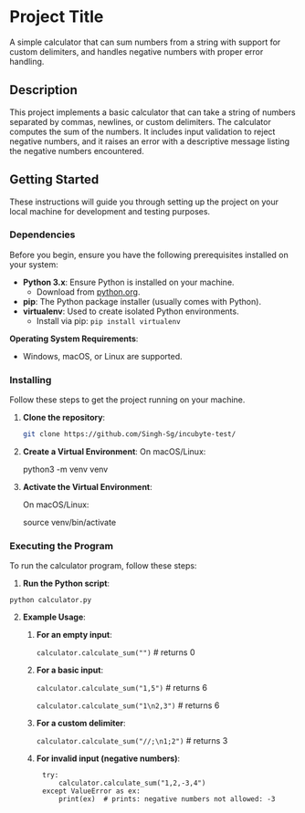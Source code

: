 # Project Title

A simple calculator that can sum numbers from a string with support for custom delimiters, and handles negative numbers with proper error handling.

## Description

This project implements a basic calculator that can take a string of numbers separated by commas, newlines, or custom delimiters. The calculator computes the sum of the numbers. It includes input validation to reject negative numbers, and it raises an error with a descriptive message listing the negative numbers encountered.

## Getting Started

These instructions will guide you through setting up the project on your local machine for development and testing purposes.

### Dependencies

Before you begin, ensure you have the following prerequisites installed on your system:

- **Python 3.x**: Ensure Python is installed on your machine.
  - Download from [python.org](https://www.python.org/downloads/).
- **pip**: The Python package installer (usually comes with Python).
- **virtualenv**: Used to create isolated Python environments.
  - Install via pip: `pip install virtualenv`

**Operating System Requirements**:
- Windows, macOS, or Linux are supported.

### Installing

Follow these steps to get the project running on your machine.

1. **Clone the repository**:
    ```bash
    git clone https://github.com/Singh-Sg/incubyte-test/

2. **Create a Virtual Environment**:
    On macOS/Linux:

    python3 -m venv venv

3. **Activate the Virtual Environment**:

    On macOS/Linux:

    source venv/bin/activate

### Executing the Program

To run the calculator program, follow these steps:

1. **Run the Python script**:

```python calculator.py```

2. **Example Usage**:

    1. **For an empty input**:

        ```calculator.calculate_sum("")``` # returns 0

    2. **For a basic input**:

        ```calculator.calculate_sum("1,5")``` # returns 6

        ```calculator.calculate_sum("1\n2,3")``` # returns 6

    3. **For a custom delimiter**:

        ```calculator.calculate_sum("//;\n1;2")``` # returns 3

    4. **For invalid input (negative numbers)**:
```
        try:
            calculator.calculate_sum("1,2,-3,4")
        except ValueError as ex:
            print(ex)  # prints: negative numbers not allowed: -3